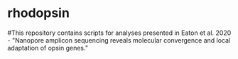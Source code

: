 # rhodopsin

#This repository contains scripts for analyses presented in Eaton et al. 2020 - "Nanopore amplicon sequencing reveals molecular convergence and local adaptation of opsin genes."
